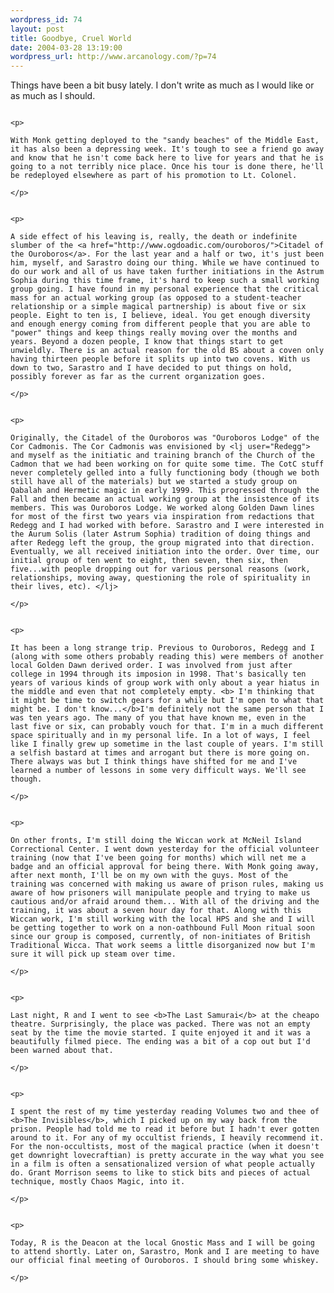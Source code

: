 ```yaml
--- 
wordpress_id: 74
layout: post
title: Goodbye, Cruel World
date: 2004-03-28 13:19:00
wordpress_url: http://www.arcanology.com/?p=74
---
```

<p>
                                                                                                                                                                                                                                                                                                                                                          Things have been a bit busy lately. I don't write as much as I would like or as much as I should.
                                                                                                                                                                                                                                                                                                                                                        </p>
                                                                                                                                                                                                                                                                                                                                                        
                                                                                                                                                                                                                                                                                                                                                        <p>
                                                                                                                                                                                                                                                                                                                                                          With Monk getting deployed to the "sandy beaches" of the Middle East, it has also been a depressing week. It's tough to see a friend go away and know that he isn't come back here to live for years and that he is going to a not terribly nice place. Once his tour is done there, he'll be redeployed elsewhere as part of his promotion to Lt. Colonel.
                                                                                                                                                                                                                                                                                                                                                        </p>
                                                                                                                                                                                                                                                                                                                                                        
                                                                                                                                                                                                                                                                                                                                                        <p>
                                                                                                                                                                                                                                                                                                                                                          A side effect of his leaving is, really, the death or indefinite slumber of the <a href="http://www.ogdoadic.com/ouroboros/">Citadel of the Ouroboros</a>. For the last year and a half or two, it's just been him, myself, and Sarastro doing our thing. While we have continued to do our work and all of us have taken further initiations in the Astrum Sophia during this time frame, it's hard to keep such a small working group going. I have found in my personal experience that the critical mass for an actual working group (as opposed to a student-teacher relationship or a simple magical partnership) is about five or six people. Eight to ten is, I believe, ideal. You get enough diversity and enough energy coming from different people that you are able to "power" things and keep things really moving over the months and years. Beyond a dozen people, I know that things start to get unwieldly. There is an actual reason for the old BS about a coven only having thirteen people before it splits up into two covens. With us down to two, Sarastro and I have decided to put things on hold, possibly forever as far as the current organization goes.
                                                                                                                                                                                                                                                                                                                                                        </p>
                                                                                                                                                                                                                                                                                                                                                        
                                                                                                                                                                                                                                                                                                                                                        <p>
                                                                                                                                                                                                                                                                                                                                                          Originally, the Citadel of the Ouroboros was "Ouroboros Lodge" of the Cor Cadmonis. The Cor Cadmonis was envisioned by <lj user="Redegg"> and myself as the initiatic and training branch of the Church of the Cadmon that we had been working on for quite some time. The CotC stuff never completely gelled into a fully functioning body (though we both still have all of the materials) but we started a study group on Qabalah and Hermetic magic in early 1999. This progressed through the Fall and then became an actual working group at the insistence of its members. This was Ouroboros Lodge. We worked along Golden Dawn lines for most of the first two years via inspiration from redactions that Redegg and I had worked with before. Sarastro and I were interested in the Aurum Solis (later Astrum Sophia) tradition of doing things and after Redegg left the group, the group migrated into that direction. Eventually, we all received initiation into the order. Over time, our initial group of ten went to eight, then seven, then six, then five...with people dropping out for various personal reasons (work, relationships, moving away, questioning the role of spirituality in their lives, etc). </lj>
                                                                                                                                                                                                                                                                                                                                                        </p>
                                                                                                                                                                                                                                                                                                                                                        
                                                                                                                                                                                                                                                                                                                                                        <p>
                                                                                                                                                                                                                                                                                                                                                          It has been a long strange trip. Previous to Ouroboros, Redegg and I (along with some others probably reading this) were members of another local Golden Dawn derived order. I was involved from just after college in 1994 through its imposion in 1998. That's basically ten years of various kinds of group work with only about a year hiatus in the middle and even that not completely empty. <b> I'm thinking that it might be time to switch gears for a while but I'm open to what that might be. I don't know...</b>I'm definitely not the same person that I was ten years ago. The many of you that have known me, even in the last five or six, can probably vouch for that. I'm in a much different space spiritually and in my personal life. In a lot of ways, I feel like I finally grew up sometime in the last couple of years. I'm still a selfish bastard at times and arrogant but there is more going on. There always was but I think things have shifted for me and I've learned a number of lessons in some very difficult ways. We'll see though.
                                                                                                                                                                                                                                                                                                                                                        </p>
                                                                                                                                                                                                                                                                                                                                                        
                                                                                                                                                                                                                                                                                                                                                        <p>
                                                                                                                                                                                                                                                                                                                                                          On other fronts, I'm still doing the Wiccan work at McNeil Island Correctional Center. I went down yesterday for the official volunteer training (now that I've been going for months) which will net me a badge and an official approval for being there. With Monk going away, after next month, I'll be on my own with the guys. Most of the training was concerned with making us aware of prison rules, making us aware of how prisoners will manipulate people and trying to make us cautious and/or afraid around them... With all of the driving and the training, it was about a seven hour day for that. Along with this Wiccan work, I'm still working with the local HPS and she and I will be getting together to work on a non-oathbound Full Moon ritual soon since our group is composed, currently, of non-initiates of British Traditional Wicca. That work seems a little disorganized now but I'm sure it will pick up steam over time.
                                                                                                                                                                                                                                                                                                                                                        </p>
                                                                                                                                                                                                                                                                                                                                                        
                                                                                                                                                                                                                                                                                                                                                        <p>
                                                                                                                                                                                                                                                                                                                                                          Last night, R and I went to see <b>The Last Samurai</b> at the cheapo theatre. Surprisingly, the place was packed. There was not an empty seat by the time the movie started. I quite enjoyed it and it was a beautifully filmed piece. The ending was a bit of a cop out but I'd been warned about that.
                                                                                                                                                                                                                                                                                                                                                        </p>
                                                                                                                                                                                                                                                                                                                                                        
                                                                                                                                                                                                                                                                                                                                                        <p>
                                                                                                                                                                                                                                                                                                                                                          I spent the rest of my time yesterday reading Volumes two and thee of <b>The Invisibles</b>, which I picked up on my way back from the prison. People had told me to read it before but I hadn't ever gotten around to it. For any of my occultist friends, I heavily recommend it. For the non-occultists, most of the magical practice (when it doesn't get downright lovecraftian) is pretty accurate in the way what you see in a film is often a sensationalized version of what people actually do. Grant Morrison seems to like to stick bits and pieces of actual technique, mostly Chaos Magic, into it.
                                                                                                                                                                                                                                                                                                                                                        </p>
                                                                                                                                                                                                                                                                                                                                                        
                                                                                                                                                                                                                                                                                                                                                        <p>
                                                                                                                                                                                                                                                                                                                                                          Today, R is the Deacon at the local Gnostic Mass and I will be going to attend shortly. Later on, Sarastro, Monk and I are meeting to have our official final meeting of Ouroboros. I should bring some whiskey.
                                                                                                                                                                                                                                                                                                                                                        </p>